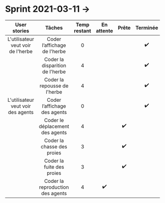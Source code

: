 # Sprint 2021-03-11 -> 

|                User stories                |                       Tâches                       | Temp restant |     En attente     |       Prête        | Terminée |
| :----------------------------------------: | :------------------------------------------------: | :----------: | :----------------: | :----------------: | :------: |
| L'utilisateur veut voir de l'herbe  |            Coder l’affichage de l'herbe             |      0       |  |          |   :heavy_check_mark:           |
|                                            |         Coder la disparition de l'herbe         |      4       |                    |  |   :heavy_check_mark:       |
|                                            |         Coder la repousse de l'herbe         |      4       |                    |  |  :heavy_check_mark:        |
| L'utilisateur veut voir des agents  |            Coder l’affichage des agents             |      0       |                    |  |     :heavy_check_mark:    |
|                                            |         Coder le déplacement des agents         |      4       |                    | :heavy_check_mark: |          |
|                                            |           Coder la chasse des proies            |      3       |                    | :heavy_check_mark: |          |
|                                            |           Coder la fuite des proies             |      3      | |    :heavy_check_mark:                |          |
|                                            |         Coder la reproduction des agents         |      4       |    :heavy_check_mark:      |        |          |